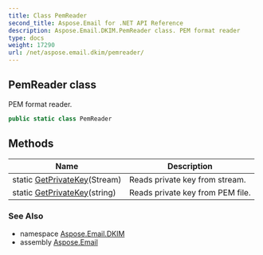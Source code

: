 ```yaml
---
title: Class PemReader
second_title: Aspose.Email for .NET API Reference
description: Aspose.Email.DKIM.PemReader class. PEM format reader
type: docs
weight: 17290
url: /net/aspose.email.dkim/pemreader/
---
```

## PemReader class

PEM format reader.

```csharp
public static class PemReader
```

## Methods

| Name | Description |
| --- | --- |
| static [GetPrivateKey](../../aspose.email.dkim/pemreader/getprivatekey/#getprivatekey)(Stream) | Reads private key from stream. |
| static [GetPrivateKey](../../aspose.email.dkim/pemreader/getprivatekey/#getprivatekey_1)(string) | Reads private key from PEM file. |

### See Also

* namespace [Aspose.Email.DKIM](../../aspose.email.dkim/)
* assembly [Aspose.Email](../../)


